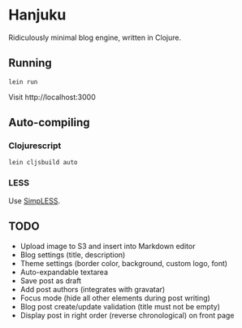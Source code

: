 # Hanjuku

Ridiculously minimal blog engine, written in Clojure.

## Running

    lein run

Visit http://localhost:3000

## Auto-compiling

### Clojurescript
    
    lein cljsbuild auto

### LESS

Use [SimpLESS](http://wearekiss.com/simpless).

## TODO
- Upload image to S3 and insert into Markdown editor
- Blog settings (title, description)
- Theme settings (border color, background, custom logo, font)
- Auto-expandable textarea
- Save post as draft
- Add post authors (integrates with gravatar)
- Focus mode (hide all other elements during post writing)
- Blog post create/update validation (title must not be empty)
- Display post in right order (reverse chronological) on front page
